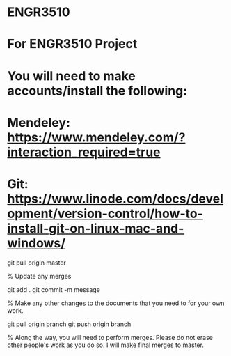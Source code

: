 # ENGR3510
# For ENGR3510 Project
# You will need to make accounts/install the following: 
# Mendeley: https://www.mendeley.com/?interaction_required=true
# Git: https://www.linode.com/docs/development/version-control/how-to-install-git-on-linux-mac-and-windows/

git pull origin master 

% Update any merges

git add .
git commit -m message

% Make any other changes to the documents that you need to for your own work.

git pull origin branch
git push origin branch


% Along the way, you will need to perform merges. Please do not erase other people's work as you do so. I will make final merges to master. 
